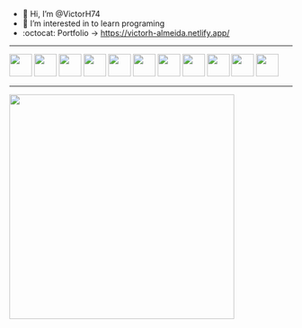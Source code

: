 - 👋 Hi, I’m @VictorH74
- 👀 I’m interested in to learn programing
- :octocat: Portfolio -> https://victorh-almeida.netlify.app/

<hr>

<div>
  <img width="40em" src="https://cdn.jsdelivr.net/gh/devicons/devicon/icons/html5/html5-original.svg" />
  <img width="40em" src="https://cdn.jsdelivr.net/gh/devicons/devicon/icons/css3/css3-original.svg" />
  <img width="40em" src="https://cdn.jsdelivr.net/gh/devicons/devicon/icons/javascript/javascript-plain.svg" />
  <img width="40em" src="https://cdn.jsdelivr.net/gh/devicons/devicon/icons/react/react-original.svg" />
  <img width="40em" src="https://cdn.jsdelivr.net/gh/devicons/devicon/icons/nodejs/nodejs-original.svg" />
  <img width="40em" src="https://cdn.jsdelivr.net/gh/devicons/devicon/icons/java/java-original.svg" />
  <img width="40em" src="https://cdn.jsdelivr.net/gh/devicons/devicon/icons/python/python-original.svg" />
  <img width="40em" src="https://cdn.jsdelivr.net/gh/devicons/devicon/icons/spring/spring-original.svg" />
  <img width="40em" src="https://cdn.jsdelivr.net/gh/devicons/devicon/icons/mongodb/mongodb-original.svg" />
  <img width="40em" src="https://cdn.jsdelivr.net/gh/devicons/devicon/icons/mysql/mysql-plain.svg" />
  <img width="40em" src="https://cdn.jsdelivr.net/gh/devicons/devicon/icons/postgresql/postgresql-original.svg" />
</div>

<hr>

<img height="400em" src="https://github-readme-stats.vercel.app/api/top-langs/?username=VictorH74&langs_count=8&theme=chartreuse-dark"/>

